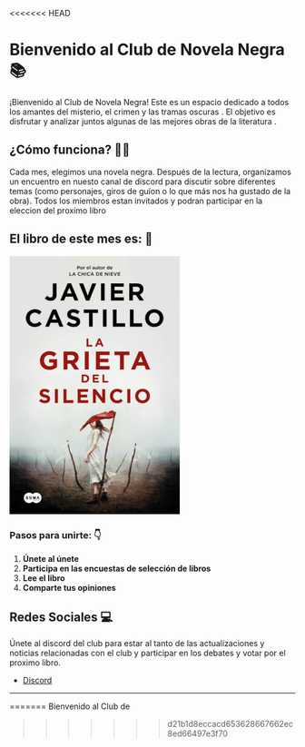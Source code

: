 <<<<<<< HEAD
# Bienvenido al Club de Novela Negra 📚

¡Bienvenido al Club de Novela Negra! Este es un espacio dedicado a todos los amantes del misterio, el crimen y las tramas oscuras . El objetivo es disfrutar y analizar juntos algunas de las mejores obras de la literatura .

## ¿Cómo funciona? 🤔💭

Cada mes, elegimos una novela negra. Después de la lectura, organizamos un encuentro en nuesto canal de discord para discutir sobre diferentes temas (como  personajes, giros de guíon o lo que más nos ha gustado de la obra). Todos los miembros estan invitados y podran participar en la eleccion del proximo libro

## El libro de este mes es: 📖
<img src="libro_del_mes.jpg" width="300" alt="Imagen">

### Pasos para unirte: 👇

1. **Únete al únete**
2. **Participa en las encuestas de selección de libros**
3. **Lee el libro**
4. **Comparte tus opiniones**

## Redes Sociales 💻

Únete al discord del club para estar al tanto de las actualizaciones y noticias relacionadas con el club y participar en los debates y votar por el proximo libro.

- [Discord](https://discord.com/)

---

=======
Bienvenido al Club de 
>>>>>>> d21b1d8eccacd653628667662ec8ed66497e3f70
